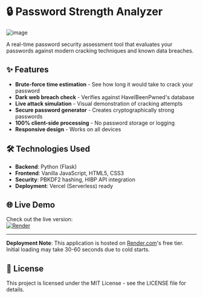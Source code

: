 # 🔒 Password Strength Analyzer

![image](https://github.com/user-attachments/assets/85a3a5ef-2efa-42ef-a714-0153c5de12ad)

A real-time password security assessment tool that evaluates your passwords against modern cracking techniques and known data breaches.

## ✨ Features

- **Brute-force time estimation** - See how long it would take to crack your password
- **Dark web breach check** - Verifies against HaveIBeenPwned's database
- **Live attack simulation** - Visual demonstration of cracking attempts
- **Secure password generator** - Creates cryptographically strong passwords
- **100% client-side processing** - No password storage or logging
- **Responsive design** - Works on all devices

## 🛠️ Technologies Used
- **Backend**: Python (Flask)
- **Frontend**: Vanilla JavaScript, HTML5, CSS3
- **Security**: PBKDF2 hashing, HIBP API integration
- **Deployment**: Vercel (Serverless) ready

## 🌐 Live Demo
Check out the live version:  
[![Render](https://img.shields.io/badge/Render-Deployed-%23f5f5f5?logo=render&logoColor=46e3b7)](https://password-strength-analyzer-psa.onrender.com)

---

**Deployment Note**: This application is hosted on [Render.com](https://render.com)'s free tier. Initial loading may take 30-60 seconds due to cold starts.

## 📜 License
This project is licensed under the MIT License - see the LICENSE file for details.
